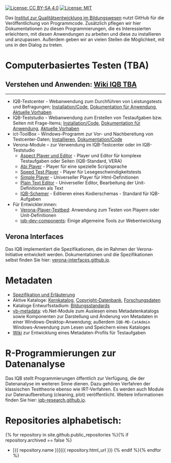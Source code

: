 [![License: CC BY-SA 4.0](https://img.shields.io/badge/License-CC%20BY--SA%204.0-lightgrey.svg)](https://creativecommons.org/licenses/by-sa/4.0/) [![License: MIT](https://img.shields.io/badge/License-MIT-yellow.svg?style=flat-square)](https://opensource.org/licenses/MIT)

Das [Institut zur Qualitätsentwicklung im Bildungswesen](https://www.iqb.hu-berlin.de) nutzt GitHub für die Veröffentlichung von Programmcode. Zusätzlich pflegen wir hier Dokumentationen zu diesen Programmierungen, die es Interessierten erleichtern, mit diesen Anwendungen zu arbeiten und diese zu installieren und anzupassen. Außerdem geben wir an vielen Stellen die Möglichkeit, mit uns in den Dialog zu treten. 

# Computerbasiertes Testen (TBA)
## Verstehen und Anwenden: [Wiki IQB TBA](https://github.com/iqb-berlin/iqb-berlin.github.io/wiki)

<hr/>

* IQB-Testcenter - Webanwendung zum Durchführen von Leistungstests und Befragungen; [Installation/Code](https://github.com/iqb-berlin/testcenter#readme), [Dokumentation für Anwendung](https://github.com/iqb-berlin/iqb-berlin.github.io/wiki/2-Testcenter), [Aktuelle Vorhaben](https://github.com/iqb-berlin/testcenter/issues)
* IQB-Teststudio - Webanwendung zum Erstellen von Testaufgaben bzw. Seiten mit Frage-Items; [Installation/Code](https://github.com/iqb-berlin/studio#readme), [Dokumentation für Anwendung](https://github.com/iqb-berlin/iqb-berlin.github.io/wiki/3-Studio), [Aktuelle Vorhaben](https://github.com/iqb-berlin/studio/issues)
* ict-ToolBox - Windows-Programm zur Vor- und Nachbereitung von Testcenter-Daten; [Installieren](https://www.iqb.hu-berlin.de/institut/ab/it/itc-ToolBox), [Dokumentation/Code](https://github.com/iqb-berlin/itc-toolbox#readme)
* Verona-Module – zur Verwendung im IQB-Testcenter oder im IQB-Teststudio
  * [Aspect Player und Editor](https://github.com/iqb-berlin/verona-modules-aspect/releases) - Player und Editor für komplexe Testaufgaben oder Seiten (IQB-Standard, VERA)
  * [Abi Player](https://github.com/iqb-berlin/verona-player-abi/releases) - Player für eine spezielle Scriptsprache
  * [Speed Test Player](https://github.com/iqb-berlin/verona-player-speedtest/releases) - Player für Lesegeschwindigkeitstests
  * [Simple Player](https://github.com/iqb-berlin/verona-player-simple/releases/latest) - Universeller Player für Html-Definitionen
  * [Plain Text Editor](https://github.com/iqb-berlin/verona-editor-plaintext/releases/latest) - Universeller Editor, Bearbeitung der Unit-Definitionen als Text
  * [IQB-Schemer](https://github.com/iqb-berlin/schemer-autocoder/releases/latest) - Editieren eines Kodierschemas - Standard für IQB-Aufgaben
* Für Entwickler:innen:
  * [Verona-Player-Testbed](https://github.com/iqb-berlin/verona-player-testbed#readme): Anwendung zum Testen von Playern oder Unit-Definitionen
  * [iqb-dev-components](https://github.com/iqb-berlin/iqb-dev-components#readme): Einige allgemeine Tools zur Webentwicklung

## Verona Interfaces
Das IQB implementiert die Spezifikationen, die im Rahmen der Verona-Initiative entwickelt werden. Dokumentationen und die Spezifikationen selbst finden Sie hier: [verona-interfaces.github.io](https://verona-interfaces.github.io/).
 
# <a name="metadata"></a>Metadaten
* [Spezifikation und Erläuterung](https://github.com/iqb-berlin/mdc-schemadefinition)
* Aktive Kataloge: [Kernkatalog](https://github.com/iqb-berlin/mdc-core), [Copyright-Datenbank](https://github.com/iqb-berlin/mdc-copyright), [Forschungsdaten](https://github.com/iqb-berlin/mdc-researchdata)
* Kataloge Entwurfsstadium: [Bildungsstandards](https://github.com/iqb-berlin/mdc-educational-standards)
* [vb-metadata](https://github.com/iqb-berlin/vb-metadata): vb.Net-Module zum Auslesen eines Metadatenkatalogs sowie Komponenten zur Darstellung und Änderung von Metadaten in einer Windows-Desktop-Anwendung; außerdem `IQB-MD-CatAdmin` Windows-Anwendung zum Lesen und Speichern eines Kataloges
* [Wiki](https://github.com/iqb-berlin/mdc-testunits/wiki) zur Entwicklung eines Metadaten-Profils für Testaufgaben

# <a name="rcode"></a> R-Programmierungen zur Datenanalyse
Das IQB stellt Programmierungen öffentlich zur Verfügung, die der Datenanalyse im weiteren Sinne dienen. Dazu gehören Verfahren der klassischen Testtheorie ebenso wie IRT-Verfahren. Es werden auch Module zur Datenaufbereitung (cleaning, plot) veröffentlicht. Weitere Informationen finden Sie hier: [iqb-research.github.io](https://iqb-research.github.io/). 

# Repositories alphabetisch:
{% for repository in site.github.public_repositories %}{% if repository.archived == false %}
* [{{ repository.name }}]({{ repository.html_url }}) {% endif %}{% endfor %}
